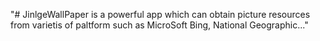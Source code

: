 "# JinlgeWallPaper is a powerful app which can obtain picture resources from varietis of paltform such as MicroSoft Bing, National Geographic..." 
